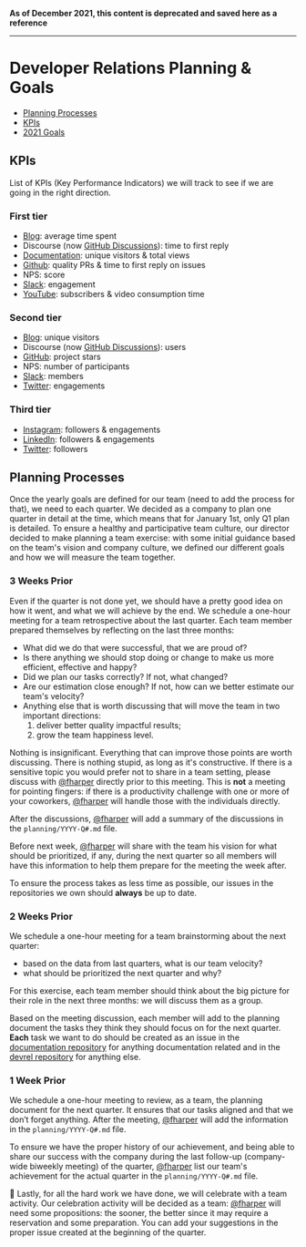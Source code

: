 **As of December 2021, this content is deprecated and saved here as a reference**

---

# Developer Relations Planning & Goals

- [Planning Processes](#planning-processes)
- [KPIs](#kpis)
- [2021 Goals](planning/2021.md)

## KPIs

List of KPIs (Key Performance Indicators) we will track to see if we are going in the right direction.

### First tier
- [Blog](https://blog.meilisearch.com/): average time spent
- Discourse (now [GitHub Discussions](https://github.com/orgs/meilisearch/discussions)): time to first reply
- [Documentation](https://docs.meilisearch.com/): unique visitors & total views
- [Github](https://github.com/meilisearch): quality PRs & time to first reply on issues
- NPS: score
- [Slack](https://meilicommunity.slack.com/): engagement
- [YouTube](https://www.youtube.com/channel/UCgXns0g3w8NfMzjx1AvVKwA/): subscribers & video consumption time

### Second tier
- [Blog](https://blog.meilisearch.com/): unique visitors
- Discourse (now [GitHub Discussions](https://github.com/orgs/meilisearch/discussions)): users
- [GitHub](https://github.com/meilisearch): project stars
- NPS: number of participants
- [Slack](https://meilicommunity.slack.com/): members
- [Twitter](https://twitter.com/meilisearch/): engagements

### Third tier
- [Instagram](https://www.instagram.com/meilisearch/): followers & engagements
- [LinkedIn](https://www.linkedin.com/company/meilisearch): followers & engagements
- [Twitter](https://twitter.com/meilisearch/): followers

## Planning Processes
Once the yearly goals are defined for our team (need to add the process for that), we need to each quarter. We decided as a company to plan one quarter in detail at the time, which means that for January 1st, only Q1 plan is detailed. To ensure a healthy and participative team culture, our director decided to make planning a team exercise: with some initial guidance based on the team's vision and company culture, we defined our different goals and how we will measure the team together.

### 3 Weeks Prior
Even if the quarter is not done yet, we should have a pretty good idea on how it went, and what we will achieve by the end. We schedule a one-hour meeting for a team retrospective about the last quarter. Each team member prepared themselves by reflecting on the last three months:
- What did we do that were successful, that we are proud of?
- Is there anything we should stop doing or change to make us more efficient, effective and happy?
- Did we plan our tasks correctly? If not, what changed?
- Are our estimation close enough? If not, how can we better estimate our team's velocity?
- Anything else that is worth discussing that will move the team in two important directions:
  1. deliver better quality impactful results;
  2. grow the team happiness level.

Nothing is insignificant. Everything that can improve those points are worth discussing. There is nothing stupid, as long as it's constructive. If there is a sensitive topic you would prefer not to share in a team setting, please discuss with [@fharper](https://github.com/fharper) directly prior to this meeting. This is **not** a meeting for pointing fingers: if there is a productivity challenge with one or more of your coworkers, [@fharper](https://github.com/fharper) will handle those with the individuals directly.

After the discussions, [@fharper](https://github.com/fharper) will add a summary of the discussions in the `planning/YYYY-Q#.md` file.

Before next week, [@fharper](https://github.com/fharper) will share with the team his vision for what should be prioritized, if any, during the next quarter so all members will have this information to help them prepare for the meeting the week after.

To ensure the process takes as less time as possible, our issues in the repositories we own should **always** be up to date.

### 2 Weeks Prior
We schedule a one-hour meeting for a team brainstorming about the next quarter:
- based on the data from last quarters, what is our team velocity?
- what should be prioritized the next quarter and why?

For this exercise, each team member should think about the big picture for their role in the next three months: we will discuss them as a group.

Based on the meeting discussion, each member will add to the planning document the tasks they think they should focus on for the next quarter. **Each** task we want to do should be created as an issue in the [documentation repository](https://github.com/meilisearch/documentation) for anything documentation related and in the [devrel repository](https://github.com/meilisearch/devrel) for anything else.

### 1 Week Prior

We schedule a one-hour meeting to review, as a team, the planning document for the next quarter. It ensures that our tasks aligned and that we don’t forget anything. After the meeting, [@fharper](https://github.com/fharper) will add the information in the `planning/YYYY-Q#.md` file.

To ensure we have the proper history of our achievement, and being able to share our success with the company during the last follow-up (company-wide biweekly meeting) of the quarter, [@fharper](https://github.com/fharper) list our team's achievement for the actual quarter in the `planning/YYYY-Q#.md` file.

🎉  Lastly, for all the hard work we have done, we will celebrate with a team activity. Our celebration activity will be decided as a team: [@fharper](https://github.com/fharper) will need some propositions: the sooner, the better since it may require a reservation and some preparation. You can add your suggestions in the proper issue created at the beginning of the quarter.
